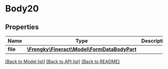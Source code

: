 # Body20

## Properties
Name | Type | Description | Notes
------------ | ------------- | ------------- | -------------
**file** | [**\Frengky\Fineract\Model\FormDataBodyPart**](FormDataBodyPart.md) |  | [optional] 

[[Back to Model list]](../../README.md#documentation-for-models) [[Back to API list]](../../README.md#documentation-for-api-endpoints) [[Back to README]](../../README.md)

